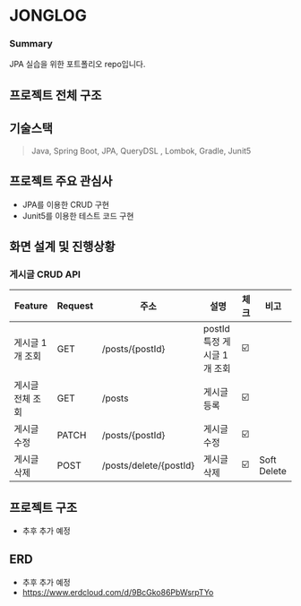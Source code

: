 # JONGLOG

### Summary
JPA 실습을 위한 포트폴리오 repo입니다.

## 프로젝트 전체 구조

## 기술스택
>Java, Spring Boot, JPA, QueryDSL , Lombok, Gradle, Junit5

## 프로젝트 주요 관심사
- JPA를 이용한 CRUD 구현
- Junit5를 이용한 테스트 코드 구현

## 화면 설계 및 진행상황

### 게시글 CRUD API
| Feature   | Request | 주소                     | 설명                  | 체크    | 비고       
|-----------|---------|------------------------|---------------------|-------|----------|
| 게시글 1개 조회 | GET     | /posts/{postId}        | postId 특정 게시글 1개 조회 | ☑️    |          |
| 게시글 전체 조회 | GET     | /posts                 | 게시글 등록              | ☑️    |          |
| 게시글 수정    | PATCH   | /posts/{postId}        | 게시글 수정              | ☑️ |          |
| 게시글 삭제    | POST    | /posts/delete/{postId} | 게시글 삭제              | ☑️    | Soft Delete |


## 프로젝트 구조
- 추후 추가 예정

## ERD
- 추후 추가 예정
- https://www.erdcloud.com/d/9BcGko86PbWsrpTYo

